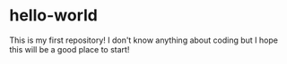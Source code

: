 # hello-world
This is my first repository! I don't know anything about coding but I hope this will be a good place to start!
